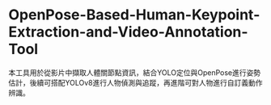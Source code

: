 # OpenPose-Based-Human-Keypoint-Extraction-and-Video-Annotation-Tool
本工具用於從影片中擷取人體關節點資訊，結合YOLO定位與OpenPose進行姿勢估計，後續可搭配YOLOv8進行人物偵測與追蹤，再進階可對人物進行自訂義動作辨識。
